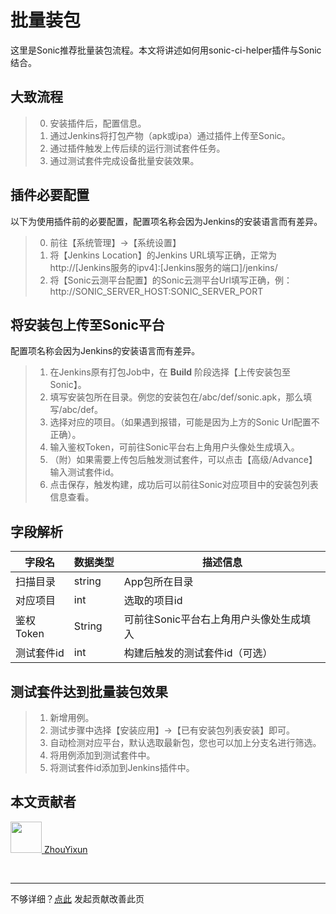 # 批量装包

这里是Sonic推荐批量装包流程。本文将讲述如何用sonic-ci-helper插件与Sonic结合。

## 大致流程
> 0. 安装插件后，配置信息。
> 1. 通过Jenkins将打包产物（apk或ipa）通过插件上传至Sonic。
> 2. 通过插件触发上传后续的运行测试套件任务。
> 3. 通过测试套件完成设备批量安装效果。
 
## 插件必要配置
以下为使用插件前的必要配置，配置项名称会因为Jenkins的安装语言而有差异。

> 0. 前往【系统管理】->【系统设置】
> 1. 将【Jenkins Location】的Jenkins URL填写正确，正常为 http://[Jenkins服务的ipv4]:[Jenkins服务的端口]/jenkins/
> 2. 将【Sonic云测平台配置】的Sonic云测平台Url填写正确，例：http://SONIC_SERVER_HOST:SONIC_SERVER_PORT

## 将安装包上传至Sonic平台
配置项名称会因为Jenkins的安装语言而有差异。

> 1. 在Jenkins原有打包Job中，在 **Build** 阶段选择【上传安装包至Sonic】。
> 2. 填写安装包所在目录。例您的安装包在/abc/def/sonic.apk，那么填写/abc/def。
> 3. 选择对应的项目。（如果遇到报错，可能是因为上方的Sonic Url配置不正确）。
> 4. 输入鉴权Token，可前往Sonic平台右上角用户头像处生成填入。
> 5. （附）如果需要上传包后触发测试套件，可以点击【高级/Advance】输入测试套件id。
> 6. 点击保存，触发构建，成功后可以前往Sonic对应项目中的安装包列表信息查看。

## 字段解析
 | 字段名  | 数据类型 | 描述信息 |
|  ----  | ----  | ---- | 
| 扫描目录  |string | App包所在目录  |
| 对应项目  | int | 选取的项目id  |
| 鉴权Token | String | 可前往Sonic平台右上角用户头像处生成填入  |
| 测试套件id | int | 构建后触发的测试套件id（可选） |

## 测试套件达到批量装包效果
> 1. 新增用例。
> 2. 测试步骤中选择【安装应用】->【已有安装包列表安装】即可。
> 3. 自动检测对应平台，默认选取最新包，您也可以加上分支名进行筛选。
> 4. 将用例添加到测试套件中。
> 5. 将测试套件id添加到Jenkins插件中。

## 本文贡献者
<div class="cont">
<a href="https://gitee.com/ZhouYixun" target="_blank">
<img src="https://portrait.gitee.com/uploads/avatars/user/2698/8096045_ZhouYixun_1645499109.png!avatar100" width="50"/>
<span>ZhouYixun</span>
</a>
</div>


&nbsp;
&nbsp;
***
不够详细？[点此](https://gitee.com/sonic-cloud/sonic-cloud/edit/master/src/markdown/sch/sch-upload.md) 发起贡献改善此页